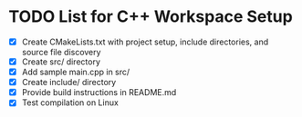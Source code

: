 # TODO List for C++ Workspace Setup

- [x] Create CMakeLists.txt with project setup, include directories, and source file discovery
- [x] Create src/ directory
- [x] Add sample main.cpp in src/
- [x] Create include/ directory
- [x] Provide build instructions in README.md
- [x] Test compilation on Linux

